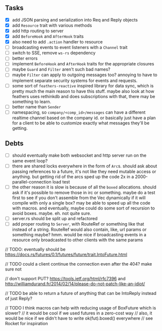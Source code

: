 ## Tasks

- [x] add JSON parsing and serialization into Req and Reply objects
- [x] add `Resource` trait with various methods
- [x] add http routing to server
- [x] add `BeforeHook` and `AfterHook` traits
- [x] also need to add `.action` handler to resource
- [ ] broadcasting events to event listeners with a `Channel` trait
- [ ] switch to SSE, remove `ws-rs` dependency
- [ ] better errors
- [ ] implement `BeforeHook` and `AfterHook` traits for the appropriate closures
- [ ] maybe `Guard` and `Filter` aren't such bad names?
- [ ] maybe `Filter` can apply to outgoing messages too? annoying to have to implement separate security systems for events and requests.
- [ ] some sort of `feathers-reactive` inspired library for data sync, which is pretty much the main reason to have this stuff. maybe also look at how feathers uses rethinkdb and does subscriptions with that, there may be something to learn.
- [ ] better name than `Sender`
- [ ] namespacing, so `company/<comp_id>/messages` can have a different realtime channel based on the company id. or basically just have a plan for a client to be able to customize exactly what messages they'll be getting.

## Debts

- [ ] should eventually make both websocket and http server run on the same event loop?
- [ ] there are shared locks everywhere in the form of `Arc`s. should ask about passing references to a future, it's not like they need mutable access or anything. but getting rid of the arcs sped up the code 2x in a 2000-parallel-connection load test
- [ ] the other reason it is slow is because of all the `boxed` allocations. should ask if it's possible to remove those in irc or something. maybe do a test first to see if you don't assemble from the Vec dynamically if it will compile with only a single box? may be able to speed up all the code with macros. and eventually, maybe could do some sort of recursion to avoid boxes. maybe. eh. not quite sure.
- [ ] server.rs should be split up and refactored
- [ ] add proper routing to `Server`, with RouteRef or something like that instead of a string. RouteRef would also contain, like, url params or something maybe? hmm. would be nice if broadcasting events in a resource only broadcasted to other clients with the same params

// TODO: eventually should be https://docs.rs/futures/0.1/futures/future/trait.IntoFuture.html

// TODO could a client continue the connection even after the 404? make sure not

// don't support PUT? https://tools.ietf.org/html/rfc7396 and http://williamdurand.fr/2014/02/14/please-do-not-patch-like-an-idiot/

// TODO be able to return a future of anything that can be IntoReply instead of just Reply?

// TODO I think macros can help with reducing usage of BoxFuture which is slower?
//      it would be cool if we used futures in a zero-cost way
//      also, it would be nice if we didn't have to write ok(fut).boxed() everywhere
//      see Rocket for inspiration
